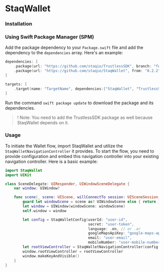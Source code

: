 # StaqWallet

### Installation

### Using Swift Package Manager (SPM)

Add the package dependency to your `Package.swift` file and add the dependency to the `dependencies` array. Here's an example:

```swift
dependencies: [
    .package(url: "https://github.com/staqio/TrustlessSDK", branch: "feat/dev-finlab"),
    .package(url: "https://github.com/staqio/StaqWallet", from: "0.2.2")
]
```

```swift
targets: [
    .target(name: "TargetName", dependencies:["StaqWallet", "TrustlessSDK"])
]
```

Run the command `swift package update` to download the package and its dependencies.

> ! Note: You need to add the TrustlessSDK package as well because StaqWallet depends on it.

### Usage

To initiate the Wallet flow, import StaqWallet and utilize the `StaqWalletNavigationController` it provides. To start the flow, you need to provide configuration and embed this navigation controller into your existing navigation controller. Here is a basic example:

```swift
import StaqWallet
import UIKit

class SceneDelegate: UIResponder, UIWindowSceneDelegate {
    var window: UIWindow?

    func scene(_ scene: UIScene, willConnectTo session: UISceneSession, options connectionOptions: UIScene.ConnectionOptions) {
        guard let windowScene = scene as? UIWindowScene else { return }
        let window = UIWindow(windowScene: windowScene)
        self.window = window

        let config = StaqWalletConfig(userId: "user-id",
                                      secret: "user-token",
                                      language: .en, // or .ar
                                      googleMapsApiKey: "google-maps-api-key",
                                      email: "user-email",
                                      mobileNumber: "user-mobile-number")
        let rootViewController = StaqWalletNavigationController(config: config)
        window.rootViewController = rootViewController
        window.makeKeyAndVisible()
    }
}
```
